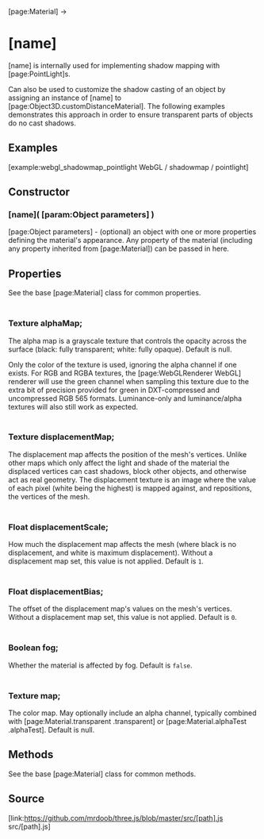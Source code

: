 [page:Material] →

# [name]

[name] is internally used for implementing shadow mapping with
[page:PointLight]s.  
  
Can also be used to customize the shadow casting of an object by assigning an
instance of [name] to [page:Object3D.customDistanceMaterial]. The following
examples demonstrates this approach in order to ensure transparent parts of
objects do no cast shadows.

## Examples

[example:webgl_shadowmap_pointlight WebGL / shadowmap / pointlight]

## Constructor

### [name]( [param:Object parameters] )

[page:Object parameters] - (optional) an object with one or more properties
defining the material's appearance. Any property of the material (including
any property inherited from [page:Material]) can be passed in here.

## Properties

See the base [page:Material] class for common properties.

### <br/> Texture alphaMap; <br/>

The alpha map is a grayscale texture that controls the opacity across the
surface (black: fully transparent; white: fully opaque). Default is null.  
  
Only the color of the texture is used, ignoring the alpha channel if one
exists. For RGB and RGBA textures, the [page:WebGLRenderer WebGL] renderer
will use the green channel when sampling this texture due to the extra bit of
precision provided for green in DXT-compressed and uncompressed RGB 565
formats. Luminance-only and luminance/alpha textures will also still work as
expected.

### <br/> Texture displacementMap; <br/>

The displacement map affects the position of the mesh's vertices. Unlike other
maps which only affect the light and shade of the material the displaced
vertices can cast shadows, block other objects, and otherwise act as real
geometry. The displacement texture is an image where the value of each pixel
(white being the highest) is mapped against, and repositions, the vertices of
the mesh.

### <br/> Float displacementScale; <br/>

How much the displacement map affects the mesh (where black is no
displacement, and white is maximum displacement). Without a displacement map
set, this value is not applied. Default is `1`.

### <br/> Float displacementBias; <br/>

The offset of the displacement map's values on the mesh's vertices. Without a
displacement map set, this value is not applied. Default is `0`.

### <br/> Boolean fog; <br/>

Whether the material is affected by fog. Default is `false`.

### <br/> Texture map; <br/>

The color map. May optionally include an alpha channel, typically combined
with [page:Material.transparent .transparent] or [page:Material.alphaTest
.alphaTest]. Default is null.

## Methods

See the base [page:Material] class for common methods.

## Source

[link:https://github.com/mrdoob/three.js/blob/master/src/[path].js
src/[path].js]

